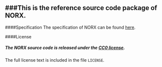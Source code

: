 ###This is the reference source code package of NORX.
---

####Specification
The specification of NORX can be found [here](https://norx.io/data/norx.pdf).


####License
##### The NORX source code is released under the [CC0 license](https://creativecommons.org/publicdomain/zero/1.0/).

The full license text is included in the file `LICENSE`.
